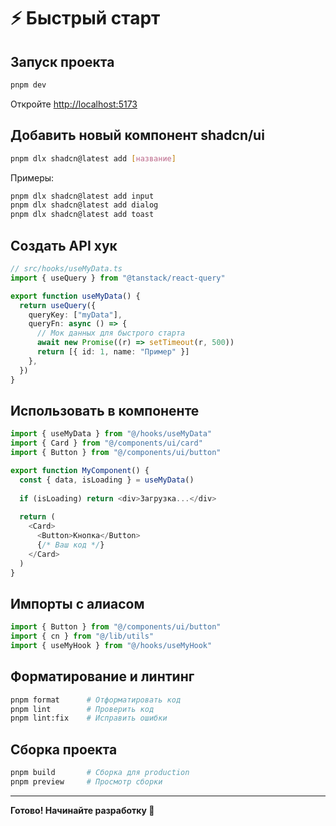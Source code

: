 # ⚡ Быстрый старт

## Запуск проекта

```bash
pnpm dev
```

Откройте [http://localhost:5173](http://localhost:5173)

## Добавить новый компонент shadcn/ui

```bash
pnpm dlx shadcn@latest add [название]
```

Примеры:
```bash
pnpm dlx shadcn@latest add input
pnpm dlx shadcn@latest add dialog
pnpm dlx shadcn@latest add toast
```

## Создать API хук

```typescript
// src/hooks/useMyData.ts
import { useQuery } from "@tanstack/react-query"

export function useMyData() {
  return useQuery({
    queryKey: ["myData"],
    queryFn: async () => {
      // Мок данных для быстрого старта
      await new Promise((r) => setTimeout(r, 500))
      return [{ id: 1, name: "Пример" }]
    },
  })
}
```

## Использовать в компоненте

```typescript
import { useMyData } from "@/hooks/useMyData"
import { Card } from "@/components/ui/card"
import { Button } from "@/components/ui/button"

export function MyComponent() {
  const { data, isLoading } = useMyData()
  
  if (isLoading) return <div>Загрузка...</div>
  
  return (
    <Card>
      <Button>Кнопка</Button>
      {/* Ваш код */}
    </Card>
  )
}
```

## Импорты с алиасом

```typescript
import { Button } from "@/components/ui/button"
import { cn } from "@/lib/utils"
import { useMyHook } from "@/hooks/useMyHook"
```

## Форматирование и линтинг

```bash
pnpm format      # Отформатировать код
pnpm lint        # Проверить код
pnpm lint:fix    # Исправить ошибки
```

## Сборка проекта

```bash
pnpm build       # Сборка для production
pnpm preview     # Просмотр сборки
```

---

**Готово! Начинайте разработку 🚀**
